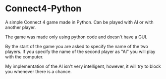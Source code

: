 # Connect4-Python
A simple Connect 4 game made in Python. Can be played with AI or with another player.

The game was made only using python code and doesn't have a GUI.

By the start of the game you are asked to specify the name of the two players. If you
specify the name of the second player as "AI" you will play with the computer.

My implementation of the AI isn't very intelligent, however, it will try to block you whenever there is a chance.

